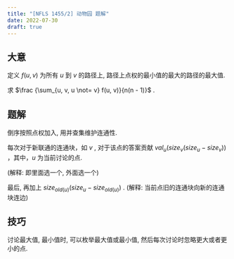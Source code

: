 ```yaml
---
title: "[NFLS 1455/2] 动物园 题解"
date: 2022-07-30
draft: true
---
```


## 大意

定义 $f(u, v)$ 为所有 $u$ 到 $v$ 的路径上, 路径上点权的最小值的最大的路径的最大值.

求 $\frac {\sum_{u, v, u \not= v} f(u, v)}{n(n - 1)}$ .

## 题解

倒序按照点权加入, 用并查集维护连通性.

每次对于新联通的连通块，如 $v$ , 对于该点的答案贡献 $val_u(size_v(size_u - size_v))$ ，其中，$u$ 为当前讨论的点.

(解释: 即里面选一个, 外面选一个)

最后, 再加上 $size_{old(u)}(size_u - size_{old(u)})$ . (解释: 当前点旧的连通块向新的连通块连边)

## 技巧

讨论最大值, 最小值时, 可以枚举最大值或最小值, 然后每次讨论时忽略更大或者更小的点.
